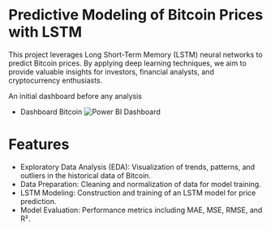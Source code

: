 # Predictive Modeling of Bitcoin Prices with LSTM
This project leverages Long Short-Term Memory (LSTM) neural networks to predict Bitcoin prices. By applying deep learning techniques, we aim to provide valuable insights for investors, financial analysts, and cryptocurrency enthusiasts.

An initial dashboard before any analysis
- Dashboard Bitcoin
![Power BI Dashboard]()

# Features

- Exploratory Data Analysis (EDA): Visualization of trends, patterns, and outliers in the historical data of Bitcoin.
- Data Preparation: Cleaning and normalization of data for model training.
- LSTM Modeling: Construction and training of an LSTM model for price prediction.
- Model Evaluation: Performance metrics including MAE, MSE, RMSE, and R².
